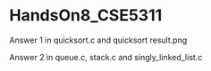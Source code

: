 # HandsOn8_CSE5311

Answer 1 in quicksort.c and quicksort result.png


Answer 2 in queue.c, stack.c and singly_linked_list.c
